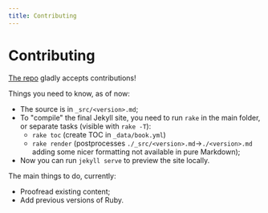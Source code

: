 ```yaml
---
title: Contributing
---
```


# Contributing

[The repo](https://github.com/rubyreferences/rubychanges) gladly accepts contributions! 

Things you need to know, as of now:

* The source is in `_src/<version>.md`;
* To "compile" the final Jekyll site, you need to run `rake` in the main folder, or separate tasks (visible with `rake -T`):
  * `rake toc` (create TOC in `_data/book.yml`)
  * `rake render` (postprocesses `./_src/<version>.md`→`./<version>.md` adding some nicer formatting not available in pure Markdown);
* Now you can run `jekyll serve` to preview the site locally.

The main things to do, currently:

* Proofread existing content;
* Add previous versions of Ruby.
